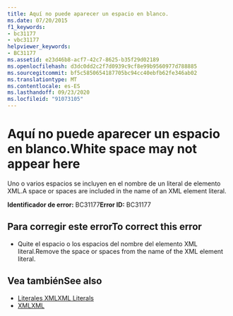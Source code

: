 ```yaml
---
title: Aquí no puede aparecer un espacio en blanco.
ms.date: 07/20/2015
f1_keywords:
- bc31177
- vbc31177
helpviewer_keywords:
- BC31177
ms.assetid: e23d46b8-acf7-42c7-8625-b35f29d02189
ms.openlocfilehash: d3dc0dd2c2f7d0939c9cf8e99b9560977d788885
ms.sourcegitcommit: bf5c5850654187705bc94cc40ebfb62fe346ab02
ms.translationtype: MT
ms.contentlocale: es-ES
ms.lasthandoff: 09/23/2020
ms.locfileid: "91073105"
---
```

# <a name="white-space-may-not-appear-here"></a><span data-ttu-id="d1cab-102">Aquí no puede aparecer un espacio en blanco.</span><span class="sxs-lookup"><span data-stu-id="d1cab-102">White space may not appear here</span></span>

<span data-ttu-id="d1cab-103">Uno o varios espacios se incluyen en el nombre de un literal de elemento XML.</span><span class="sxs-lookup"><span data-stu-id="d1cab-103">A space or spaces are included in the name of an XML element literal.</span></span>  
  
 <span data-ttu-id="d1cab-104">**Identificador de error:** BC31177</span><span class="sxs-lookup"><span data-stu-id="d1cab-104">**Error ID:** BC31177</span></span>  
  
## <a name="to-correct-this-error"></a><span data-ttu-id="d1cab-105">Para corregir este error</span><span class="sxs-lookup"><span data-stu-id="d1cab-105">To correct this error</span></span>  
  
- <span data-ttu-id="d1cab-106">Quite el espacio o los espacios del nombre del elemento XML literal.</span><span class="sxs-lookup"><span data-stu-id="d1cab-106">Remove the space or spaces from the name of the XML element literal.</span></span>  
  
## <a name="see-also"></a><span data-ttu-id="d1cab-107">Vea también</span><span class="sxs-lookup"><span data-stu-id="d1cab-107">See also</span></span>

- [<span data-ttu-id="d1cab-108">Literales XML</span><span class="sxs-lookup"><span data-stu-id="d1cab-108">XML Literals</span></span>](../language-reference/xml-literals/index.md)
- [<span data-ttu-id="d1cab-109">XML</span><span class="sxs-lookup"><span data-stu-id="d1cab-109">XML</span></span>](../programming-guide/language-features/xml/index.md)
